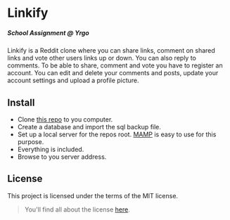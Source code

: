 # Linkify
##### School Assignment @ Yrgo
Linkify is a Reddit clone where you can share links, comment on shared links and vote other users links up or down. You can also reply to comments. To be able to share, comment and vote you have to register an account. You can edit and delete your comments and posts, update your account settings and upload a profile picture.

## Install
- Clone [this repo](git@github.com:marieeriksson/linkify.git) to you computer.
- Create a database and import the sql backup file.
- Set up a local server for the repos root. [MAMP](https://www.mamp.info/en/) is easy to use for this purpose.  
- Everything is included.
- Browse to you server address.

## License
This project is licensed under the terms of the MIT license.
>You'll find all about the license [here](https://github.com/marieeriksson/linkify/blob/master/LICENSE).
